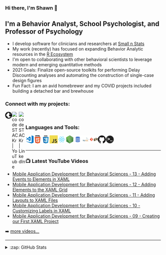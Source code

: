 ### Hi there, I'm Shawn 👋

## I'm a Behavior Analyst, School Psychologist, and Professor of Psychology
- I develop software for clinicians and researchers at [Small n Stats](Website)
- My work (recently) has focused on expanding Behavior Analytic resources in the [R Ecosystem](https://www.r-project.org/)
- I'm open to collaborating with other behavioral scientists to leverage modern and emerging quantitative methods
- 2021 Goals: Finalize open-source toolkits for performing Delay Discounting analyses and automating the construction of single-case design figures
- Fun Fact: I am an avid homebrewer and my COVID projects included building a detached bar and brewhouse

### Connect with my projects:

[<img align="left" alt="smallnstats.com" width="22px" src="https://raw.githubusercontent.com/iconic/open-iconic/master/svg/globe.svg" />][website]
[<img align="left" alt="codeSTACKr | YouTube" width="22px" src="https://cdn.jsdelivr.net/npm/simple-icons@v3/icons/youtube.svg" />][youtube]
[<img align="left" alt="codeSTACKr | LinkedIn" width="22px" src="https://cdn.jsdelivr.net/npm/simple-icons@v3/icons/linkedin.svg" />][linkedin]

[website]: https://smallnstats.com
[youtube]: https://www.youtube.com/channel/UCJnW5Q1CWJIRufVTl-b5kyw
[linkedin]: https://linkedin.com/in/shawnpgilroy/

<br />

### Languages and Tools:

<img align="left" alt="Visual Studio Code" width="26px" src="https://raw.githubusercontent.com/github/explore/80688e429a7d4ef2fca1e82350fe8e3517d3494d/topics/visual-studio-code/visual-studio-code.png" />
<img align="left" alt="HTML5" width="26px" src="https://raw.githubusercontent.com/github/explore/80688e429a7d4ef2fca1e82350fe8e3517d3494d/topics/html/html.png" />
<img align="left" alt="CSS3" width="26px" src="https://raw.githubusercontent.com/github/explore/80688e429a7d4ef2fca1e82350fe8e3517d3494d/topics/css/css.png" />
<img align="left" alt="JavaScript" width="26px" src="https://raw.githubusercontent.com/github/explore/80688e429a7d4ef2fca1e82350fe8e3517d3494d/topics/javascript/javascript.png" />
<img align="left" alt="React" width="26px" src="https://raw.githubusercontent.com/github/explore/80688e429a7d4ef2fca1e82350fe8e3517d3494d/topics/react/react.png" />
<img align="left" alt="Node.js" width="26px" src="https://raw.githubusercontent.com/github/explore/80688e429a7d4ef2fca1e82350fe8e3517d3494d/topics/nodejs/nodejs.png" />
<img align="left" alt="SQL" width="26px" src="https://raw.githubusercontent.com/github/explore/80688e429a7d4ef2fca1e82350fe8e3517d3494d/topics/sql/sql.png" />
<img align="left" alt="MySQL" width="26px" src="https://raw.githubusercontent.com/github/explore/80688e429a7d4ef2fca1e82350fe8e3517d3494d/topics/mysql/mysql.png" />
<img align="left" alt="Git" width="26px" src="https://raw.githubusercontent.com/github/explore/80688e429a7d4ef2fca1e82350fe8e3517d3494d/topics/git/git.png" />
<img align="left" alt="GitHub" width="26px" src="https://raw.githubusercontent.com/github/explore/78df643247d429f6cc873026c0622819ad797942/topics/github/github.png" />
<img align="left" alt="Terminal" width="26px" src="https://raw.githubusercontent.com/github/explore/80688e429a7d4ef2fca1e82350fe8e3517d3494d/topics/terminal/terminal.png" />

<br />
<br />

---

### 📺 Latest YouTube Videos

<!-- YOUTUBE:START -->
- [Mobile Application Development for Behavioral Sciences - 13 - Adding Events to Elements in XAML](https://www.youtube.com/watch?v=a8ExK8qtAQI)
- [Mobile Application Development for Behavioral Sciences - 12 - Adding Elements to the XAML Grid](https://www.youtube.com/watch?v=buhlnAPjj3M)
- [Mobile Application Development for Behavioral Sciences - 11 - Adding Layouts to XAML Files](https://www.youtube.com/watch?v=NKMDhlSlwfE)
- [Mobile Application Development for Behavioral Sciences - 10 - Customizing Labels in XAML](https://www.youtube.com/watch?v=-pR4fdNLe00)
- [Mobile Application Development for Behavioral Sciences - 09 - Creating our First XAML Project](https://www.youtube.com/watch?v=tGGXCt5wHro)
<!-- YOUTUBE:END -->

➡️ [more videos...](https://www.youtube.com/channel/UCJnW5Q1CWJIRufVTl-b5kyw)

---

<details>
  <summary>:zap: GitHub Stats</summary>

  <img align="left" alt="miyamot0's GitHub Stats" src="https://github-readme-stats.vercel.app/api?username=miyamot0&show_icons=true&hide_border=true" />

</details>